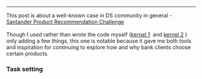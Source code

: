 ---
<p>This post is about a well-known case in DS community in general - <a href="https://www.kaggle.com/c/santander-product-recommendation">Santander Product Recommendation Challenge</a><br />
  <br />
Though I used rather than wrote the code myself (<a href="https://www.kaggle.com/apryor6/detailed-cleaning-visualization-python">kernel 1</a> &nbsp;and <a href="https://www.kaggle.com/sudalairajkumar/when-less-is-more">kernel 2</a> ) only adding a few things, this one is notable because it gave me both tools and inspiration for continuing to explore how and why bank clients choose certain products.</p>

<h3><strong>Task setting</strong></h3>

